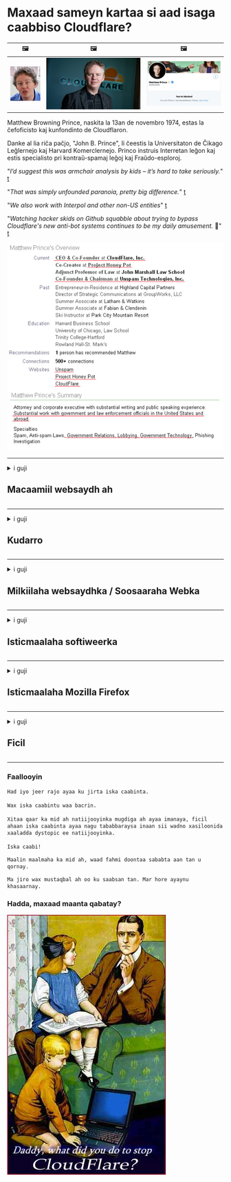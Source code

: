 # Maxaad sameyn kartaa si aad isaga caabbiso Cloudflare?

| 🖼 | 🖼 | 🖼 |
| --- | --- | --- |
| ![](../image/matthew_prince_teen.jpg) | ![](../image/matthew_prince.jpg) | ![](../image/blockedbymatthewprince.jpg) |


Matthew Browning Prince, naskita la 13an de novembro 1974, estas la ĉefoficisto kaj kunfondinto de Cloudflaron.

Danke al lia riĉa paĉjo, "John B. Prince", li ĉeestis la Universitaton de Ĉikago Leĝlernejo kaj Harvard Komerclernejo.
Princo instruis Interretan leĝon kaj estis specialisto pri kontraŭ-spamaj leĝoj kaj Fraŭdo-esploroj.


"*I’d suggest this was armchair analysis by kids – it’s hard to take seriously.*" [t](https://www.theguardian.com/technology/2015/nov/19/cloudflare-accused-by-anonymous-helping-isis)

"*That was simply unfounded paranoia, pretty big difference.*"  [t](https://twitter.com/xxdesmus/status/992757936123359233)

"*We also work with Interpol and other non-US entities*" [t](https://twitter.com/eastdakota/status/1203028504184360960)

"*Watching hacker skids on Github squabble about trying to bypass Cloudflare's new anti-bot systems continues to be my daily amusement.* 🍿" [t](https://twitter.com/eastdakota/status/1273277839102656515)


![](../image/whoismp.jpg)

---


<details>
<summary>i guji

## Macaamiil websaydh ah
</summary>


- Haddii websaydhka aad jeceshahay uu adeegsanayo Cloudflare, u sheeg inaysan isticmaalin Cloudflare.
  - Ku guulaysiga baraha bulshada sida Facebook, Reddit, Twitter ama Mastodon wax farqi ah ma lahan. [Waxqabadka ayaa ka xoog badan hashtags.](https://twitter.com/phyzonloop/status/1274132092490862594)
  - Isku day inaad la xiriirto milkiilaha websaydhka haddii aad rabto inaad naftaada ka dhigto mid waxtar leh.

[Cloudflare ayaa yiri](https://github.com/Eloston/ungoogled-chromium/issues/783):
```
Waxaan kugula talineynaa inaad la xiriirto maamulayaasha adeegyada ama boggaga gaarka ah ee aad dhibaatada kala kulanto oo aad la wadaagto khibradaada.
```

[Haddii aadan weydiisan, milkiilaha degelku weligiis ma ogaan doono dhibaatadan.](../PEOPLE.md)

![](../image/liberapay.jpg)

[Tusaale guul leh](https://counterpartytalk.org/t/turn-off-cloudflare-on-counterparty-co-plz/164/5).<br>
Dhibaato ayaad qabtaa? [Codkaaga hada kor uqaad.](https://github.com/maraoz/maraoz.github.io/issues/1) Tusaalaha hoose.

```
Kaliya waxaad caawineysaa faafreebka shirkadaha iyo kormeerka ballaaran.
http://crimeflare.eu.org
```

```
Boggaaga internetka wuxuu ku dhexyaalaa-qarsoodiga-ku-xadgudubka-darbiga-gaarka ah ee CloudFlare.
http://crimeflare.eu.org
```

- Waqti qaado si aad u aqriso siyaasada asturnaanta bogga.
  - haddii degelku ka dambeeyo Cloudflare ama degelku adeegsanayo adeegyo ku xiran Cloudflare.

Waa inay sharraxdo waxa uu yahay "Cloudflare", oo ay weydiisato rukhsad ay kula wadaagaan xogtaada Cloudflare. Ka gaabinta in sidaas la sameeyo waxay keeni doontaa jebinta kalsoonida iyo websaydhka laga hadlayo waa in laga fogaadaa.

[Tusaalaha siyaasada asturnaanta ee la aqbali karo ayaa halkan ku taal](https://archive.is/bDlTz) ("Subprocessors" > "Entity Name")

```
Waan aqriyay siyaasadaada asturnaanta mana heli karo erayga Cloudflare.
Waan diidey inaan kula wadaago xogta haddii aad sii wadatid inaad xogteyda ku quudiso Cloudflare.
http://crimeflare.eu.org
```

Tani waa tusaale siyaasad gaar ah oo aan lahayn erayga Cloudflare.
[Liberland Jobs](https://archive.is/daKIr) [privacy policy](https://docsend.com/view/feiwyte):

![](../image/cfwontobey.jpg)

Cloudflare waxay leeyihiin siyaasadooda u gaarka ah.
[Cloudflare wuxuu jecel yahay dadka da 'yarta ah.](https://www.reddit.com/r/GamerGhazi/comments/2s64fe/be_wary_reporting_to_cloudflare/)

Waa kuwan tusaale wanaagsan oo loogu talagalay foomka is-qoritaanka websaydhka.
AFAIK, websaydh eber ah ayaa sidan sameeya. Miyaad ku kalsoon tahay iyaga?

```
Adoo gujinaya "Saxiix XYZ", waxaad ogolaatay shuruudahayaga adeegga iyo bayaanka asturnaanta.
Waxaad sidoo kale ogolaatay inaad la wadaagto xogtaada Cloudflare sidoo kale waxaad ogolaatay bayaanka asturnaanta Cloudflare.
Haddii Cloudflare ay daadato macluumaadkaaga ama aysan kuu oggolaan doonin inaad ku xirnaato adeegeyaasheena, annaga khaladkeena ma aha. [*]

[ Saxiix ] [ Waan diidanahay ]
```
[*] [PEOPLE.md](../PEOPLE.md)


- Isku day inaadan adeegsan adeegooda. Xusuusnow waxaa ku daawanaya Cloudflare.
  - ["I'm in your TLS, sniffin' your passworz"](../image/iminurtls.jpg)

- Raadi degel kale. Waxaa jira badallo iyo fursado internetka!

- Ku qanci saaxiibbadaa inay adeegsadaan Tor maalin kasta.
  - Aqoonsi la'aantu waa inay noqotaa halbeegga internetka furan!
  - [Xusuusnow in mashruuca Tor uusan necbayn mashruucan.](../HISTORY.md)

</details>

------

<details>
<summary>i guji

## Kudarro
</summary>

- Haddii biraawsarkaagu yahay Firefox, Tor Browser, ama Ungoogled Chromium isticmaal mid ka mid ah ku darrada hoose.
  - Haddii aad rabto inaad ku darto waxyaabo kale oo cusub oo cusub weydii marka hore.


| Magaca | Horumar | Taageero | Joojin Karaa | Ogeysiin karaa | Chrome |
| -------- | -------- | -------- | -------- | -------- | -------- |
| [Bloku Cloudflaron MITM-Atakon](../subfiles/about.bcma.md) | #Addon | [ ? ](http://crimeflare.eu.org/) | **Haa**     | **Haa**     |  **Haa** |
| [Ĉu ligoj estas vundeblaj al MITM-atako?](../subfiles/about.ismm.md) | #Addon | [ ? ](http://crimeflare.eu.org/) | Maya     | **Haa**     |  **Haa** |
| [Ĉu ĉi tiuj ligoj blokos Tor-uzanton?](../subfiles/about.isat.md) | #Addon | [ ? ](http://crimeflare.eu.org/) | Maya     | **Haa**     |  **Haa** |
| [Block Cloudflare MITM Attack](https://trac.torproject.org/projects/tor/attachment/ticket/24351/block_cloudflare_mitm_attack-1.0.14.1-an%2Bfx.xpi)<br>[**DELETED BY TOR PROJECT**](../HISTORY.md) | nullius | [ ? ](../tool/block_cloudflare_mitm_fx), [Link](http://crimeflare.eu.org/) | **Haa**     | **Haa**     |  Maya |
| [TPRB](http://sw.nnpaefp7pkadbxxkhz2agtbv2a4g5sgo2fbmv3i7czaua354334uqqad.onion/) | Sw | [ ? ](http://sw.nnpaefp7pkadbxxkhz2agtbv2a4g5sgo2fbmv3i7czaua354334uqqad.onion/) | **Haa**     | **Haa**     |  Maya |
| [Detect Cloudflare](https://addons.mozilla.org/en-US/firefox/addon/detect-cloudflare/) | Frank Otto | [ ? ](https://github.com/traktofon/cf-detect) | Maya     | **Haa**     |  Maya |
| [True Sight](https://addons.mozilla.org/en-US/firefox/addon/detect-cloudflare-plus/) | claustromaniac | [ ? ](https://github.com/claustromaniac/detect-cloudflare-plus) | Maya     | **Haa**     |  Maya |
| [Which Cloudflare datacenter am I visiting?](https://addons.mozilla.org/en-US/firefox/addon/cf-pop/) | 依云 | [ ? ](https://github.com/lilydjwg/cf-pop) | Maya     | **Haa**     |  Maya |


- "Decentraleyes" waxay joojin kartaa isku xirka "CDNJS (Cloudflare)".
  - Waxay ka hortagtaa codsiyo badan inay gaaraan shabakadaha, waxayna u adeegtaa faylasha maxalliga ah si looga ilaaliyo goobaha inay jabaan.
  - Horumariyaha ayaa ku jawaabay: "[very concerning indeed](https://github.com/Synzvato/decentraleyes/issues/236#issuecomment-352049501)", "[widespread usage severely centralizes the web](https://github.com/Synzvato/decentraleyes/issues/251#issuecomment-366752049)"

- [Waxa kale oo aad ka saari kartaa ama ku kalsoonaan kartaa shahaadada Cloudflare ee Maamulka Shahaadada (CA).](https://www.ssl.com/how-to/remove-root-certificate-firefox/)

</details>

------

<details>
<summary>i guji

## Milkiilaha websaydhka / Soosaaraha Webka
</summary>


![](../image/word_cloudflarefree.jpg)

- Ha isticmaalin xalka Cloudflare, Muddada.
  - Waad ka fiicnaan kartaa taas, sax? [Waa tan sida looga saaro diiwaangelinta Cloudflare, qorshayaasha, bogagga, ama koontooyinka.](https://support.cloudflare.com/hc/en-us/articles/200167776-Removing-subscriptions-plans-domains-or-accounts)

| 🖼 | 🖼 |
| --- | --- |
| ![](../image/htmlalertcloudflare.jpg) | ![](../image/htmlalertcloudflare2.jpg) |

- Ma rabtaa macaamiil badan? Waad ogtahay waxa la sameeyo. Tilmaamku waa "khadka sare".
  - [Waad salaaman tahay, waxaad qortay "Waxaan u qaadaneynaa arimahaaga gaarka ah si dhab ah" laakiin waxaan helay "Error 403 Rexy Anonymous Proxy Lama ogola".](https://it.slashdot.org/story/19/02/19/0033255/stop-saying-we-take-your-privacy-and-security-seriously) Maxaad u xireysaa Tor Or VPN? Oo maxaad u xannibaysaa emayllada ku meel gaarka ah?

![](../image/anonexist.jpg)

- Isticmaalka Cloudflare waxay kordhin doontaa fursadaha go'itaanka. Soo-booqdayaashu ma geli karaan websaydhkaaga haddii server-kaagu hoos u socdo ama Cloudflare uu hoos u dhaco.
  - [Runtii miyaad u maleyneysay in Cloudflare uusan waligiis hoos u dhicin?](https://www.ibtimes.com/cloudflare-down-not-working-sites-producing-504-gateway-timeout-errors-2618008) [Another](https://twitter.com/Jedduff/status/1097875615997399040) [sample](https://twitter.com/search?f=tweets&vertical=default&q=Cloudflare%20is%20having%20problems). [Need more](../PEOPLE.md)?

![](../image/cloudflareinternalerror.jpg)

- Isticmaalka Cloudflare si aad wakiil uga dhigto "adeeggaaga API", "serverka cusbooneysiinta softiweerka" ama "RSS feed" ayaa waxyeellayn doonta macmiilkaaga. Qof macaamil ah ayaa ku soo wacay oo ku yiri "mar dambe ma isticmaali karo API-gaaga", wax fikrad ahna kama lihid waxa socda. Cloudflare ayaa si aamusnaan ah u xannibaya macmiilkaaga. Ma kula tahay inay caadi tahay?
  - Waxaa jira macmiil aqristaha akhristaha RSS iyo adeegga khadka tooska ah ee akhristaha RSS. Maxaad u faafineysaa quudinta RSS haddii aadan dadka u oggolaanayn inay isdiiwaangeliyaan?

![](../image/rssfeedovercf.jpg)

- Ma u baahan tahay shahaadada HTTPS? Adeegso "Aynu Encrypt" ama ka iibso shirkadda CA.

- Ma u baahan tahay server-ka DNS? Ma sameyn kartid server-kaaga? Sidee iyaga ku saabsan: [Hurricane Electric Free DNS](https://dns.he.net/), [Dyn.com](https://dyn.com/dns/), [1984 Hosting](https://www.1984hosting.com/), [Afraid.Org (Maamulka tirtiro koontadaada haddii aad isticmaasho TOR)](https://freedns.afraid.org/)
  - [Alternativoj al DNS](../subfiles/alternative/domaindns.md)

- Ma raadineysaa adeeg martigelin ah? Bilaash kaliya? Sidee iyaga ku saabsan: [Onion Service](http://vww6ybal4bd7szmgncyruucpgfkqahzddi37ktceo3ah7ngmcopnpyyd.onion/en/security/network-security/tor/onionservices-best-practices), [Free Web Hosting Area](https://freewha.com/), [Autistici/Inventati Web Site Hosting](https://www.autinv5q6en4gpf4.onion/services/website), [Github Pages](https://pages.github.com/), [Surge](https://surge.sh/)
  - [Beddelka Cloudflare](../subfiles/alternative/cloudflare.md)

- Ma isticmaaleysaa "Cloudflare-ipfs.com"? [Ma ogtahay in Cloudflare IPFS uu xun yahay?](../PEOPLE.md)

- Ku rakib Firewall Codsiga Webka sida OWASP iyo Fail2Ban ee server-kaaga oo si sax ah u qaabee.
  - Joojinta Tor xal maahan. Ha ku ciqaabin qof walba kaliya isticmaaleyaasha xun ee xun.

- Toosi ama ka jooji isticmaaleyaasha "Cloudflare Warp" inay marin ka helaan websaydhkaaga. Oo sabab keen hadaad awoodid.

> Liiska IP: "[Cloudflare ee xilligan IP-ga](cloudflare_inc/)"

> A: Kaliya iyaga xannib

```
server {
...
deny 173.245.48.0/20;
deny 103.21.244.0/22;
deny 103.22.200.0/22;
deny 103.31.4.0/22;
deny 141.101.64.0/18;
deny 108.162.192.0/18;
deny 190.93.240.0/20;
deny 188.114.96.0/20;
deny 197.234.240.0/22;
deny 198.41.128.0/17;
deny 162.158.0.0/15;
deny 104.16.0.0/12;
deny 172.64.0.0/13;
deny 131.0.72.0/22;
deny 2400:cb00::/32;
deny 2606:4700::/32;
deny 2803:f800::/32;
deny 2405:b500::/32;
deny 2405:8100::/32;
deny 2a06:98c0::/29;
deny 2c0f:f248::/32;
...
}
```

> B: U dariiji bogga digniinta

```
http {
...
geo $iscf {
default 0;
173.245.48.0/20 1;
103.21.244.0/22 1;
103.22.200.0/22 1;
103.31.4.0/22 1;
141.101.64.0/18 1;
108.162.192.0/18 1;
190.93.240.0/20 1;
188.114.96.0/20 1;
197.234.240.0/22 1;
198.41.128.0/17 1;
162.158.0.0/15 1;
104.16.0.0/12 1;
172.64.0.0/13 1;
131.0.72.0/22 1;
2400:cb00::/32 1;
2606:4700::/32 1;
2803:f800::/32 1;
2405:b500::/32 1;
2405:8100::/32 1;
2a06:98c0::/29 1;
2c0f:f248::/32 1;
}
...
}

server {
...
if ($iscf) {rewrite ^ https://example.com/cfwsorry.php;}
...
}

<?php
header('HTTP/1.1 406 Not Acceptable');
echo <<<CLOUDFLARED
Thank you for visiting ourwebsite.com!<br />
We are sorry, but we can't serve you because your connection is being intercepted by Cloudflare.<br />
Please read http://crimeflare.eu.org for more information.<br />
CLOUDFLARED;
die();
```

- Samee Adeegga Basasha ee 'Tor Onion' ama 'I2P' haddii aad aaminsan tahay xorriyadda oo aad soo dhaweyso isticmaaleyaasha aan la aqoon.

- Weydiiso talo lataliyayaasha kale ee shabakadda Clearnet / Tor oo samee saaxiibo aan lagaranayn!

</details>

------

<details>
<summary>i guji

## Isticmaalaha softiweerka
</summary>


- Discord ayaa adeegsanaya CloudFlare. Beddelka? Waxaan ku talinaynaa [**Briar** (Android)](https://f-droid.org/en/packages/org.briarproject.briar.android/), [Ricochet (PC)](https://ricochet.im/), [Tox + Tor (Android/PC)](https://tox.chat/download.html)
  - Briar waxaa ku jira Tor daemon sidaa darteed maahan inaad rakibato Orbot.
  - Soosaarayaasha Qwtch, Asturnaanta Furan, ayaa tirtiray mashruuca stop_cloudflare adeeggooda git ogeysiis la'aan.

- Haddii aad isticmaasho Debian GNU / Linux, ama wax soo saar ah, iska qor: [bug #831835](https://bugs.debian.org/cgi-bin/bugreport.cgi?bug=831835). Haddiise aad awoodid, ka caawi sidii loo xaqiijin lahaa balastarka, oo aad ka caawin lahayd ilaaliyaha inuu la yimaado gabagabada saxda ah haddii la aqbalayo iyo in kale.

- Had iyo jeer kugula taliya daalacashadaas.

| Magaca | Horumar | Taageero | Faallo |
| -------- | -------- | -------- | -------- |
| [Ungoogled-Chromium](https://ungoogled-software.github.io/ungoogled-chromium-binaries/) | Eloston | [ ? ](https://github.com/Eloston/ungoogled-chromium) | PC (Win, Mac, Linux)  _!Tor_ |
| [Bromite](https://www.bromite.org/fdroid) | Bromite | [ ? ](https://github.com/bromite/bromite/issues) | Android  _!Tor_ |
| [Tor Browser](https://www.torproject.org/download/) | Tor Project | [ ? ](https://support.torproject.org/) | PC (Win, Mac, Linux)  _Tor_|
| [Tor Browser Android](https://www.torproject.org/download/) | Tor Project | [ ? ](https://support.torproject.org/) | Android  _Tor_|
| [Onion Browser](https://itunes.apple.com/us/app/onion-browser/id519296448?mt=8) | Mike Tigas | [ ? ](https://github.com/OnionBrowser/OnionBrowser/issues) | Apple iOS  _Tor_|
| [GNU/Icecat](https://www.gnu.org/software/gnuzilla/) | GNU | [ ? ](https://www.gnu.org/software/gnuzilla/) | PC (Linux) |
| [IceCatMobile](https://f-droid.org/en/packages/org.gnu.icecat/) | GNU | [ ? ](https://lists.gnu.org/mailman/listinfo/bug-gnuzilla) | Android |
| [Iridium Browser](https://iridiumbrowser.de/about/) | Iridium | [ ? ](https://github.com/iridium-browser/iridium-browser/) | PC (Win, Mac, Linux, OpenBSD) |


Sirta kale ee software-ka ayaa ah mid aan dhammaystirnayn. Tani macnaheedu maaha in biraawsarka Tor uu yahay "mid hagaagsan".
Ma jiro 100% amaan ah ama 100% gaar ah internetka iyo tikniyoolajiyadda.

- Miyaadan rabin inaad isticmaasho Tor? Waxaad u adeegsan kartaa biraawsar kasta Tor daemon.
  - [Ogsoonow in mashruuca Tor uusan sidan jeclayn.](https://support.torproject.org/tbb/tbb-9/) Isticmaal Tor Browser haddii aad awoodo inaad sidaas sameyso.
- [Sida loogu isticmaalo Chromium Tor](../subfiles/chromium_tor.md)


Aynu ka hadalno waxyaabaha kale ee gaarka ah ee software-ka.

- [Haddii aad runtii u baahan tahay inaad isticmaasho Firefox, soo qaado "Firefox ESR".](https://www.mozilla.org/en-US/firefox/organizations/)
  - [Firefox - Spydo Watchdog](https://spyware.neocities.org/articles/firefox.html)
  - [Firefox way diiday hadalka hadalka, waxay mamnuucday hadalka xorta ah](https://web.archive.org/web/20200423010026/https://reclaimthenet.org/firefox-rejects-free-speech-bans-free-speech-commenting-plugin-dissenter-from-its-extensions-gallery/)
  - ["100+ codad hoos loo dhigo. Waxay umuuqataa inaad weydiisato shirkad softiweer inay ku dhegto ... softiweerka ayaamahan aad u badan."](https://old.reddit.com/r/firefox/comments/gutdiw/weve_got_work_to_do_the_mozilla_blog/fslbbb6/)
  - [Haa, waa maxay sababta Firefox ay iigu tusayso xiriiriyeyaal la kafaala qaaday barkayga URL?](https://www.reddit.com/r/firefox/comments/jybx2w/uh_why_is_firefox_showing_me_sponsored_links_in/)
  - [Mozilla - Ibliis jidhkiisa](https://digdeeper.neocities.org/ghost/mozilla.html)

- [Xusuusnow, Mozilla waxay isticmaaleysaa adeegga Cloudflare.](https://www.robtex.com/dns-lookup/www.mozilla.org) [Waxay sidoo kale u adeegsanayaan adeegga 'Cloudflare' adeegga DNS badeecadooda.](https://www.theregister.co.uk/2018/03/21/mozilla_testing_dns_encryption/)

- [Mozilla waxay si rasmi ah u diiday tikidhkan.](https://bugzilla.mozilla.org/show_bug.cgi?id=1426618)

- [Firefox Focus waa kaftan.](https://github.com/mozilla-mobile/focus-android/issues/1743) [Waxay balanqaadeen inay daminayaan telemetry laakiin way badaleen.](https://github.com/mozilla-mobile/focus-android/issues/4210)

- [Soosaaraha PaleMoon / Basilisk wuxuu jecel yahay Cloudflare.](https://github.com/mozilla-mobile/focus-android/issues/1743#issuecomment-345993097)
  - [Server Pale Moon's Archive Server ayaa jabsaday oo faafiyay furin muddo 18 Bilood ah](https://www.reddit.com/r/privacytoolsIO/comments/cc808y/pale_moons_archive_server_hacked_and_spread/)
  - Wuxuu kaloo neceb yahay dadka isticmaala Tor - "[Cadaawad ha u noqoto Tor. Waxaan u maleynayaa in bogagga badankood ay tahay inay cadaawad u muujiyaan Tor iyagoo tixgelinaya cunsuriyaddeeda aadka u saraysa.](https://github.com/yacy/yacy_search_server/issues/314#issuecomment-565932097)"

- [Waterfox waxay leedahay dhibaato "telefoonada guriga" oo daran](https://spyware.neocities.org/articles/waterfox.html)

- [Google Chrome waa basaas.](https://www.gnu.org/proprietary/malware-google.en.html)
  - [Google wuxuu muujiyaa waxqabadkaaga.](https://spyware.neocities.org/articles/chrome.html)

- [SRWare Iron wuxuu sameeyaa telefoonno aad u tiro badan oo isku xira guriga.](https://spyware.neocities.org/articles/iron.html) Waxay kaloo kuxirantahay google domains.

- [Brackers Browser liistada liiska Facebook / Twitter.](https://www.bleepingcomputer.com/news/security/facebook-twitter-trackers-whitelisted-by-brave-browser/)
  - [Waa tan arrimo dheeraad ah.](https://spyware.neocities.org/articles/brave.html)
  - [aqoonsi ku xiran binance](https://twitter.com/cryptonator1337/status/1269594587716374528)

- [Microsoft Edge wuxuu u oggolaanayaa Facebook inuu ku shaqeeyo lambarka Flash-ka gadaashiisa dhabarka isticmaalayaasha.](https://www.zdnet.com/article/microsoft-edge-lets-facebook-run-flash-code-behind-users-backs/)

- [Vivaldi ma ixtiraamto arimahaaga gaarka ah.](https://spyware.neocities.org/articles/vivaldi.html)

- [Heerka spyware Opera: Aad iyo aad u sareeya](https://spyware.neocities.org/articles/opera.html)

- Apple iOS: [Waa inaadan isticmaalin macruufka gebi ahaanba, badanaa maxaa yeelay waa khayaano.](https://www.gnu.org/proprietary/malware-apple.html)

Sidaa darteed waxaan kugula talineynaa miiska kor ku xusan oo keliya. Wax kale maahan.

</details>

------

<details>
<summary>i guji

## Isticmaalaha Mozilla Firefox
</summary>


- "Firefox Nightly" waxay u diri doontaa macluumaad heer khaldan ah server-yada Mozilla iyada oo aan la isticmaalin habka ka bixitaanka.
  - [Server Mozilla ayaa ku shubaya Cloudflare](https://www.digwebinterface.com/?hostnames=www.mozilla.org%0D%0Amozilla.cloudflare-dns.com&type=&ns=resolver&useresolver=8.8.4.4&nameservers=)

- Waa suurtagal in la mamnuuco Firefox si loogu xiro serverka Mozilla.
  - [Hagaha siyaasada-moodeellada](https://github.com/mozilla/policy-templates/blob/master/README.md)
  - Maskaxda ku hay in khiyaanadan ay joojin karto ka shaqeynta qaybta dambe maxaa yeelay Mozilla waxay jeceshahay inay naftooda caddeyso.
  - Isticmaal firewall iyo filterka DNS si aad u joojiso gebi ahaanba.

"`/distribution/policies.json`"

>     "WebsiteFilter": {
> 		"Block": [
> 		"*://*.mozilla.com/*",
> 		"*://*.mozilla.net/*",
> 		"*://*.mozilla.org/*",
> 		"*://webcompat.com/*",
> 		"*://*.firefox.com/*",
> 		"*://*.thunderbird.net/*",
> 		"*://*.cloudflare.com/*"
> 		]
>     },


- ~~Ka warbixi cayayaanka mozilla tracker, adoo u sheegaya inaysan isticmaalin Cloudflare.~~ Waxaa jiray warbixin cillad ku saabsan bugzilla. Dad badan ayaa la soo dhigay dareenkooda, si kastaba ha ahaatee cayayaanka ayaa qariyey maamulka sanadka 2018.

- Waad ka joojin kartaa DoH Firefox.
  - [Beddel bixiyaha DNS-ka ah ee Firefox](../subfiles/change-firefox-dns.md)

![](../image/firefoxdns.jpg)

- [Haddii aad jeclaan lahayd inaad isticmaasho DNS aan ISP ahayn, tixgeli adeegsiga adeegga OpenNIC Tier2 DNS ama mid ka mid ah adeegyada aan Cloudflare DNS ahayn.](https://wiki.opennic.org/start)
![](../image/opennic.jpg)
  - Ka jooji Cloudflare leh DNS. [Crimeflare DNS](../subfiles/service.publicdns.md)

- Waxaad u isticmaali kartaa Tor sida xalliyaha DNS. [Haddii aadan aheyn khabiir Tor, halkaan weydii su'aal.](https://tor.stackexchange.com/)

> **Sidee?**
> 1. Soo dejiso Tor oo ku dheji kombuyuutarkaaga.
> 2. Kudar khadkan faylka "torrc".
> DNSPort 127.0.0.1:53
> 3. Dib u bilaabi Tor.
> 4. U dhig server-kaaga DNS-ka kombuyuutarka "127.0.0.1".

</details>

------

<details>
<summary>i guji

## Ficil
</summary>


- U sheeg dadka kale ee kugu hareeraysan khataraha Cloudflare.

- [Caawi hagaajinta keydkaan.](http://crimeflare.eu.org)
  - Labada liisba, doodaha ka dhanka ah iyo faahfaahinta.

- [Diiwaangeli oo aad u muuji dadweynaha halka ay wax ka khaldan yihiin Cloudflare (iyo shirkadaha la midka ah), hubinta inaad sheegto bakhaarkan markaad sidaas sameyso](http://crimeflare.eu.org) :)

- U hel dad badan oo isticmaalaya Tor markii ugu horraysay si ay ula kulmaan shabakadda marka loo eego aragtida qaybaha kala duwan ee adduunka.

- Kooxo ku bilow, baraha bulshada iyo cimilada, oo loogu tala galay in adduunka laga xoreeyo Cloudflare.

- Meeshii ku habboon, ku xiriir kooxahaan kaydkan - tani waxay noqon kartaa goob isku dubaridka wada shaqeynta koox ahaan.

- [Bilow coof kaas oo bixin kara beddelaad aan shirkad ahayn oo macno leh Cloudflare.](../subfiles/alternative/cloudflare.md)

- Noosoo sheeg wax kasta oo beddelaad ah si aan uga caawino ugu yaraan bixinta difaac dhowr lakab ah oo ka dhan ah Cloudflare.

- Haddii aad tahay macmiil Cloudflare, deji dejintaada sirta ah, oo sug inay ku xadgudbaan.
  - [Ka dib iyaga hoos imaado eedeymaha ka-hortagga spam / asturnaanta.](https://twitter.com/thexpaw/status/1108424723233419264)

- Haddii aad ku sugan tahay Mareykanka Mareykanka oo shabakadda laga hadlayo ay tahay bangi ama xisaabiye, iskuday inaad cadaadis sharci ah ku hoos keento Sharciga Gramm – Leach – Bliley, ama Sharciga DIsabilities ee Mareykanka oo aad dib noogu soo sheegto inta aad gaarsiisay .

- Haddii websaydhku yahay goob dawladeed, iskuday inaad cadaadis sharci ah ku hoos keento Beddelka 1aad ee Dastuurka Mareykanka.

- Haddii aad tahay muwaadin Midowga Yurub ah, la xiriir websaydhka si aad ugu dirto macluumaadkaaga shakhsiyeed hoosta Xeerka Ilaalinta Xogta Guud. Haddii ay diidaan inay ku siiyaan macluumaadkaaga, taasi waa ku xadgudub sharciga.

- Shirkadaha sheegta inay ku bixiyaan adeeg degelkooda waxay isku dayaan inay ugu sheegaan inay yihiin "xayaysiis been ah" ururada ilaalinta macaamiisha iyo BBB. Shabakadaha Cloudflare waxaa u adeega adeegeyaasha Cloudflare.

- [ITU waxay soo jeedineysaa macnaha guud ee Mareykanka in Cloudflare ay bilaabeyso inay weynaato in sharciga ka dhanka ah kalsooni darada lagu soo dejiyo iyaga.](https://www.itu.int/en/ITU-T/Workshops-and-Seminars/20181218/Documents/Geoff_Huston_Presentation.pdf)

- Waa macquul in GNU GPL nooca 4 ay ka mid noqon karto qodob ka dhan ah keydinta koodhka ilaha ka dambeeya adeegan, oo looga baahan yahay dhammaan GPLv4 iyo barnaamijyada dambe ee ugu yaraan lambarka isha laga heli karo iyada oo la adeegsanayo warbaahin aan kala sooc lahayn dadka isticmaala Tor.

- [Se vi uzas Mastodon bonvolu sekvi la konton Mitigator](../subfiles/service.altlink.md).

</details>

------

### Faallooyin

```
Had iyo jeer rajo ayaa ku jirta iska caabinta.

Wax iska caabintu waa bacrin.

Xitaa qaar ka mid ah natiijooyinka mugdiga ah ayaa imanaya, ficil ahaan iska caabinta ayaa nagu tababbaraysa inaan sii wadno xasiloonida xaaladda dystopic ee natiijooyinka.

Iska caabi!
```

```
Maalin maalmaha ka mid ah, waad fahmi doontaa sababta aan tan u qornay.
```

```
Ma jiro wax mustaqbal ah oo ku saabsan tan. Mar hore ayaynu khasaarnay.
```

### Hadda, maxaad maanta qabatay?


![](../image/stopcf.jpg)
